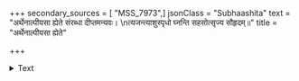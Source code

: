 +++
secondary_sources = [ "MSS_7973",]
jsonClass = "Subhaashita"
text = "अर्थेनाल्पीयसा ह्येते संरब्धा दीप्तमन्यवः।  \nत्यजन्त्याशुस्पृधो घ्नन्ति सहसोत्सृज्य सौहृदम्॥"
title = "अर्थेनाल्पीयसा ह्येते"

+++

<details><summary>Text</summary>

अर्थेनाल्पीयसा ह्येते संरब्धा दीप्तमन्यवः।  
त्यजन्त्याशुस्पृधो घ्नन्ति सहसोत्सृज्य सौहृदम्॥
</details>
